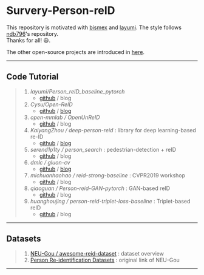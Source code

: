 # Survery-Person-reID
This repository is motivated with [bismex](https://github.com/bismex/Awesome-person-re-identification) and [layumi](https://github.com/layumi/Person_reID_baseline_pytorch). The style follows [ndb796](https://github.com/ndb796/Deep-Learning-Paper-Review-and-Practice)'s repository. <br/> Thanks for all! :smiley:. <br/> 

The other open-source projects are introduced in [here](https://awesomeopensource.com/projects/person-reid).


---
## Code Tutorial
> 1) *layumi/Person_reID_baseline_pytorch*
>    * [github](https://github.com/layumi/Person_reID_baseline_pytorch) / blog 
> 2) *Cysu/Open-ReID* 
>    * [github](https://github.com/Cysu/open-reid) / [blog](https://cysu.github.io/open-reid/index.html)
> 3) *open-mmlab / OpenUnReID* 
>    * [github](https://github.com/open-mmlab/OpenUnReID) / blog
> 4) *KaiyangZhou / deep-person-reid* : library for deep learning-based re-ID
>    * [github](https://github.com/KaiyangZhou/deep-person-reid) / [blog](https://kaiyangzhou.github.io/deep-person-reid/)
> 5) *serend1p1ty / person_search* : pedestrian-detection + reID
>    * [github](https://github.com/serend1p1ty/person_search) / blog
> 6) *dmlc / gluon-cv*
>    * [github](https://github.com/dmlc/gluon-cv) / [blog](https://cv.gluon.ai/)
> 7) *michuanhaohao / reid-strong-baseline* : CVPR2019 workshop
>    * [github](https://github.com/michuanhaohao/reid-strong-baseline) / blog 
> 8) *qiaoguan / Person-reid-GAN-pytorch* : GAN-based reID
>    * [github](https://github.com/qiaoguan/Person-reid-GAN-pytorch) / blog
> 9) *huanghoujing / person-reid-triplet-loss-baseline* : Triplet-based reID
>    * [github](https://github.com/huanghoujing/person-reid-triplet-loss-baseline) / blog
---

## Datasets 
> 1) [NEU-Gou / awesome-reid-dataset](https://github.com/NEU-Gou/awesome-reid-dataset) : dataset overview
> 2) [Person Re-identification Datasets](http://robustsystems.coe.neu.edu/sites/robustsystems.coe.neu.edu/files/systems/projectpages/reiddataset.html) : original link of NEU-Gou


--- 
